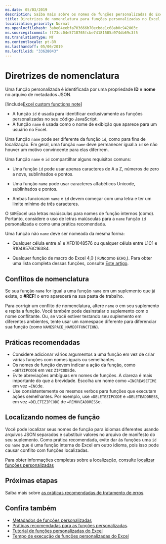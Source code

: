 ```yaml
---
ms.date: 05/03/2019
description: Saiba mais sobre os nomes de funções personalizadas do Excel e evite armadilhas comuns de nomeação.
title: Diretrizes de nomenclatura para funções personalizadas no Excel
localization_priority: Normal
ms.openlocfilehash: 3abe04eebfa703666b70ecbde1c68ab0c942003c
ms.sourcegitcommit: ff73cc04e5718765fcbe74181505a974db69c3f5
ms.translationtype: MT
ms.contentlocale: pt-BR
ms.lasthandoff: 05/06/2019
ms.locfileid: "33628043"
---
```

# <a name="naming-guidelines"></a>Diretrizes de nomenclatura

Uma função personalizada é identificada por uma propriedade **ID** e **nome** no arquivo de metadados JSON.

[!include[Excel custom functions note](../includes/excel-custom-functions-note.md)]

- A função `id` é usada para identificar exclusivamente as funções personalizadas no seu código JavaScript. 
- A função `name` é usada como o nome de exibição que aparece para um usuário no Excel. 

Uma função `name` pode ser diferente da função `id`, como para fins de localização. Em geral, uma função `name` deve permanecer igual a `id` se não houver um motivo convincente para elas diferirem.

Uma função `name` e `id` compartilhar alguns requisitos comuns:

- Uma função `id` pode usar apenas caracteres de A a Z, números de zero a nove, sublinhados e pontos.

- Uma função `name` pode usar caracteres alfabéticos Unicode, sublinhados e pontos.

- Ambas funcionam `name` e `id` devem começar com uma letra e ter um limite mínimo de três caracteres.

O `SUM`Excel usa letras maiúsculas para nomes de função internos (como). Portanto, considere o uso de letras maiúsculas para a `name` função `id` personalizada e como uma prática recomendada.

Uma função não `name` deve ser nomeada da mesma forma:

- Qualquer célula entre a1 e XFD1048576 ou qualquer célula entre L1C1 e R1048576C16384.

- Qualquer função de macro do Excel 4,0 ( `RUN`como `ECHO`,).  Para obter uma lista completa dessas funções, consulte [Este artigo](https://www.microsoft.com/en-us/download/details.aspx?id=1465).

## <a name="naming-conflicts"></a>Conflitos de nomenclatura

Se sua função `name` for igual a uma função `name` em um suplemento que já existe, o **#REF!** o erro aparecerá na sua pasta de trabalho.

Para corrigir um conflito de nomenclatura, altere `name` o em seu suplemento e repita a função. Você também pode desinstalar o suplemento com o nome conflitante. Ou, se você estiver testando seu suplemento em diferentes ambientes, tente usar um namespace diferente para diferenciar sua função (como `NAMESPACE_NAMEOFFUNCTION`).

## <a name="best-practices"></a>Práticas recomendadas

- Considere adicionar vários argumentos a uma função em vez de criar várias funções com nomes iguais ou semelhantes.
- Os nomes de função devem indicar a ação da função, como `=GETZIPCODE` em vez `ZIPCODE`de.
- Evite abreviações ambíguas em nomes de funções. A clareza é mais importante do que a brevidade. Escolha um nome como `=INCREASETIME` em vez `=INC`de.
- Use consistentemente os mesmos verbos para funções que executam ações semelhantes. Por exemplo, use `=DELETEZIPCODE` e `=DELETEADDRESS`, em vez `=DELETEZIPCODE` de `=REMOVEADDRESS`e.

## <a name="localizing-function-names"></a>Localizando nomes de função

Você pode localizar seus nomes de função para idiomas diferentes usando arquivos JSON separados e substituir valores no arquivo de manifesto do seu suplemento. Como prática recomendada, evite dar às funções uma `id` ou `name` que é uma função interna do Excel em outro idioma, pois isso pode causar conflito com funções localizadas.

Para obter informações completas sobre a localização, consulte [localizar funções personalizadas](custom-functions-localize.md)

## <a name="next-steps"></a>Próximas etapas
Saiba mais sobre [as práticas recomendadas de tratamento de erros](custom-functions-errors.md).

## <a name="see-also"></a>Confira também

* [Metadados de funções personalizadas](custom-functions-json.md)
* [Práticas recomendadas para as funções personalizadas](custom-functions-best-practices.md).
* [Tutorial de funções personalizadas do Excel](../tutorials/excel-tutorial-create-custom-functions.md)
* [Tempo de execução de funções personalizadas do Excel](custom-functions-runtime.md)
